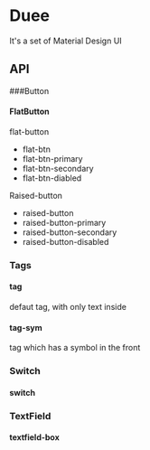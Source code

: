 # Duee

It's a set of Material Design UI

## API

###Button

#### FlatButton
flat-button

* flat-btn
* flat-btn-primary
* flat-btn-secondary
* flat-btn-diabled

Raised-button

* raised-button
* raised-button-primary
* raised-button-secondary
* raised-button-disabled

### Tags

#### tag

defaut tag, with only text inside

#### tag-sym

tag which has a symbol in the front

### Switch

#### switch

### TextField

#### textfield-box
